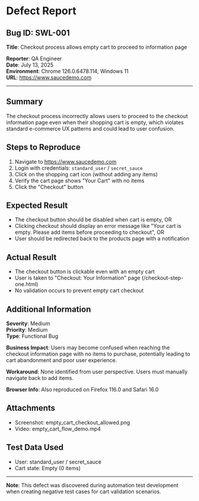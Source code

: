 # Defect Report

## Bug ID: SWL-001

**Title**: Checkout process allows empty cart to proceed to information page

**Reporter**: QA Engineer  
**Date**: July 13, 2025  
**Environment**: Chrome 126.0.6478.114, Windows 11  
**URL**: https://www.saucedemo.com

---

## Summary
The checkout process incorrectly allows users to proceed to the checkout information page even when their shopping cart is empty, which violates standard e-commerce UX patterns and could lead to user confusion.

## Steps to Reproduce
1. Navigate to https://www.saucedemo.com
2. Login with credentials: `standard_user` / `secret_sauce`
3. Click on the shopping cart icon (without adding any items)
4. Verify the cart page shows "Your Cart" with no items
5. Click the "Checkout" button

## Expected Result
- The checkout button should be disabled when cart is empty, OR
- Clicking checkout should display an error message like "Your cart is empty. Please add items before proceeding to checkout", OR  
- User should be redirected back to the products page with a notification

## Actual Result
- The checkout button is clickable even with an empty cart
- User is taken to "Checkout: Your Information" page (/checkout-step-one.html)
- No validation occurs to prevent empty cart checkout

## Additional Information
**Severity**: Medium  
**Priority**: Medium  
**Type**: Functional Bug  

**Business Impact**: Users may become confused when reaching the checkout information page with no items to purchase, potentially leading to cart abandonment and poor user experience.

**Workaround**: None identified from user perspective. Users must manually navigate back to add items.

**Browser Info**: Also reproduced on Firefox 116.0 and Safari 16.0

## Attachments
- Screenshot: empty_cart_checkout_allowed.png
- Video: empty_cart_flow_demo.mp4

## Test Data Used
- User: standard_user / secret_sauce
- Cart state: Empty (0 items)

---

**Note**: This defect was discovered during automation test development when creating negative test cases for cart validation scenarios.